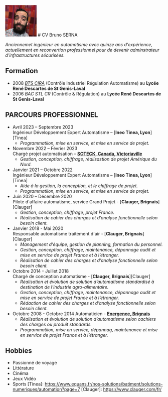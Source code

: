 <img src="https://github.com/Mr-Maglor/Ecole/blob/main/1.png" width="100" height="100">
# CV Bruno SERNA


_Anciennemet ingénieur en automatisme avec quinze ans d'expérience, actuellement en reconvertion professionnel pour de devenir adminstrateur d'infrastructures sécurisées._

## Formation
- 2008
[*BTS CIRA*](https://www.onisep.fr/ressources/univers-formation/formations/post-bac/bts-controle-industriel-et-regulation-automatique) (Contrôle Industriel Régulation Automatisme) au **Lycée René Descartes de St Genis-Laval**
- 2006
*BAC STL CR* (Contrôle & Régulation) au **Lycée René Descartes de St Genis-Laval**

## PARCOURS PROFESSIONNEL

- Avril 2023 – Septembre 2023  
 Ingénieur Développement Expert Automatisme – [**Ineo Tinea, Lyon**][Tinea]
  - _Programmatiion, mise en service, et mise en service de projet._
- Novembre 2022 – Février 2023  
Chargé projet automatisation – [**SOTECK, Canada, Victoriaville**](https://www.soteck.com/fr)
  - _Gestion, conception, chiffrage, réalisastion de projet Amérique du Nord._
- Janvier 2021 – Octobre 2022  
Ingénieur Développement Expert Automatisme – [**Ineo Tinea, Lyon**][Tinea]
  - _Aide à la gestion, la conception, et le chiffrage de projet._
  - _Programmatiion, mise en service, et mise en service de projet._
- Juin 2020 – Décembre 2020  
Pilote d'affaire automatisme, service Grand Projet - [**Clauger, Brignais**][Clauger]
  - _Gestion, conception, chiffrage, projet France._
  - _Réalisation de cahier des charges et d’analyse fonctionnelle selon besoin client._ 
- Janvier 2018 - Mai 2020  
Responsable automatisme traitement d'air - [**Clauger, Brignais**][Clauger]
  - _Management d'équipe, gestion de planning, formation du personnel._
  - _Gestion, conception, chiffrage, maintenance, dépannage audit et mise en service de projet France et à l’étranger._
  - _Réalisation de cahier des charges et d’analyse fonctionnelle selon besoin client._ 
- Octobre 2014 - Juillet 2018  
Chargé de conception automatisme - [**Clauger, Brignais**][Clauger]
  - _Réalisation et évolution de solution d’automatisme standardisé à destination de l’industrie agro-alimentaire._
  - _Gestion, conception, chiffrage, maintenance, dépannage audit et mise en service de projet France et à l’étranger._
  - _Rédaction de cahier des charges et d’analyse fonctionnelle selon besoin client._
- Octobre 2008 - Octobre 2014 
Automaticien - [**Energence, Brignais**](https://energence.eu/)
  - _Réalisation et évolution de solution d’automatisme selon cachiers des charges ou produit standards._
  - _Programmatiion, mise en service, dépannag, maintenance et mise en service de projet France et à l’étranger._

## Hobbies
- Passionné de voyage
- Littérature
- Cinéma
- Jeux Vidéo
- Sports
[Tinea]: https://www.equans.fr/nos-solutions/batiment/solutions-numeriques/automation?page=7
[Clauger]: https://www.clauger.com/fr/
